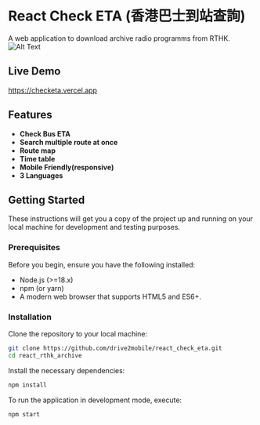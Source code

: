 # React Check ETA (香港巴士到站查詢)
A web application to download archive radio programms from RTHK.
![Alt Text](screencap.PNG)

## Live Demo
<https://checketa.vercel.app>

## Features

- **Check Bus ETA**
- **Search multiple route at once**
- **Route map**
- **Time table**
- **Mobile Friendly(responsive)**
- **3 Languages**

## Getting Started

These instructions will get you a copy of the project up and running on your local machine for development and testing purposes.

### Prerequisites

Before you begin, ensure you have the following installed:
- Node.js (>=18.x)
- npm (or yarn)
- A modern web browser that supports HTML5 and ES6+.

### Installation

Clone the repository to your local machine:

```bash
git clone https://github.com/drive2mobile/react_check_eta.git
cd react_rthk_archive
```

Install the necessary dependencies:

```bash
npm install
```

To run the application in development mode, execute:
```bash
npm start
```
